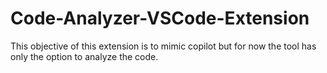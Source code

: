# Code-Analyzer-VSCode-Extension
This objective of this extension is to mimic copilot but for now the tool has only the option to analyze the code.
